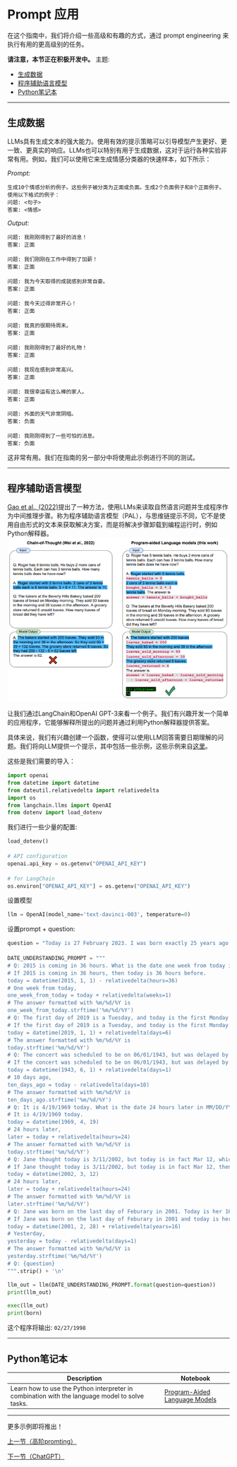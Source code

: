 # Prompt 应用
在这个指南中，我们将介绍一些高级和有趣的方式，通过 prompt engineering 来执行有用的更高级别的任务。


**请注意，本节正在积极开发中。**
主题:
- [生成数据](#生成数据)
- [程序辅助语言模型](#程序辅助语言模型)
- [Python笔记本](#Python笔记本)


---
## 生成数据
LLMs具有生成文本的强大能力。使用有效的提示策略可以引导模型产生更好、更一致、更真实的响应。LLMs也可以特别有用于生成数据，这对于运行各种实验非常有用。例如，我们可以使用它来生成情感分类器的快速样本，如下所示：

*Prompt:*
```
生成10个情感分析的例子。这些例子被分类为正面或负面。生成2个负面例子和8个正面例子。使用以下格式的例子：
问题: <句子>
答案: <情感>
```

*Output:*
```
问题: 我刚刚得到了最好的消息！
答案: 正面

问题: 我们刚刚在工作中得到了加薪！
答案: 正面

问题: 我为今天取得的成就感到非常自豪。
答案: 正面

问题: 我今天过得非常开心！
答案: 正面

问题: 我真的很期待周末。
答案: 正面

问题: 我刚刚得到了最好的礼物！
答案: 正面

问题: 我现在感到非常高兴。
答案: 正面

问题: 我很幸运有这么棒的家人。
答案: 正面

问题: 外面的天气非常阴暗。
答案: 负面

问题: 我刚刚得到了一些可怕的消息。
答案: 负面
```

这非常有用。我们在指南的另一部分中将使用此示例进行不同的测试。

---

## 程序辅助语言模型
 
[Gao et al., (2022)](https://arxiv.org/abs/2211.10435)提出了一种方法，使用LLMs来读取自然语言问题并生成程序作为中间推理步骤。称为程序辅助语言模型（PAL），与思维链提示不同，它不是使用自由形式的文本来获取解决方案，而是将解决步骤卸载到编程运行时，例如Python解释器。
![](../img/pal.png)

让我们通过LangChain和OpenAI GPT-3来看一个例子。我们有兴趣开发一个简单的应用程序，它能够解释所提出的问题并通过利用Python解释器提供答案。

具体来说，我们有兴趣创建一个函数，使得可以使用LLM回答需要日期理解的问题。我们将向LLM提供一个提示，其中包括一些示例，这些示例来自[这里](https://github.com/reasoning-machines/pal/blob/main/pal/prompt/date_understanding_prompt.py)。

这些是我们需要的导入：

```python
import openai
from datetime import datetime
from dateutil.relativedelta import relativedelta
import os
from langchain.llms import OpenAI
from dotenv import load_dotenv
```

我们进行一些少量的配置:

```python
load_dotenv()

# API configuration
openai.api_key = os.getenv("OPENAI_API_KEY")

# for LangChain
os.environ["OPENAI_API_KEY"] = os.getenv("OPENAI_API_KEY")
```

设置模型

```python
llm = OpenAI(model_name='text-davinci-003', temperature=0)
```

设置prompt + question:

```python
question = "Today is 27 February 2023. I was born exactly 25 years ago. What is the date I was born in MM/DD/YYYY?"

DATE_UNDERSTANDING_PROMPT = """
# Q: 2015 is coming in 36 hours. What is the date one week from today in MM/DD/YYYY?
# If 2015 is coming in 36 hours, then today is 36 hours before.
today = datetime(2015, 1, 1) - relativedelta(hours=36)
# One week from today,
one_week_from_today = today + relativedelta(weeks=1)
# The answer formatted with %m/%d/%Y is
one_week_from_today.strftime('%m/%d/%Y')
# Q: The first day of 2019 is a Tuesday, and today is the first Monday of 2019. What is the date today in MM/DD/YYYY?
# If the first day of 2019 is a Tuesday, and today is the first Monday of 2019, then today is 6 days later.
today = datetime(2019, 1, 1) + relativedelta(days=6)
# The answer formatted with %m/%d/%Y is
today.strftime('%m/%d/%Y')
# Q: The concert was scheduled to be on 06/01/1943, but was delayed by one day to today. What is the date 10 days ago in MM/DD/YYYY?
# If the concert was scheduled to be on 06/01/1943, but was delayed by one day to today, then today is one day later.
today = datetime(1943, 6, 1) + relativedelta(days=1)
# 10 days ago,
ten_days_ago = today - relativedelta(days=10)
# The answer formatted with %m/%d/%Y is
ten_days_ago.strftime('%m/%d/%Y')
# Q: It is 4/19/1969 today. What is the date 24 hours later in MM/DD/YYYY?
# It is 4/19/1969 today.
today = datetime(1969, 4, 19)
# 24 hours later,
later = today + relativedelta(hours=24)
# The answer formatted with %m/%d/%Y is
today.strftime('%m/%d/%Y')
# Q: Jane thought today is 3/11/2002, but today is in fact Mar 12, which is 1 day later. What is the date 24 hours later in MM/DD/YYYY?
# If Jane thought today is 3/11/2002, but today is in fact Mar 12, then today is 3/1/2002.
today = datetime(2002, 3, 12)
# 24 hours later,
later = today + relativedelta(hours=24)
# The answer formatted with %m/%d/%Y is
later.strftime('%m/%d/%Y')
# Q: Jane was born on the last day of Feburary in 2001. Today is her 16-year-old birthday. What is the date yesterday in MM/DD/YYYY?
# If Jane was born on the last day of Feburary in 2001 and today is her 16-year-old birthday, then today is 16 years later.
today = datetime(2001, 2, 28) + relativedelta(years=16)
# Yesterday,
yesterday = today - relativedelta(days=1)
# The answer formatted with %m/%d/%Y is
yesterday.strftime('%m/%d/%Y')
# Q: {question}
""".strip() + '\n'
```

```python
llm_out = llm(DATE_UNDERSTANDING_PROMPT.format(question=question))
print(llm_out)
```

```python
exec(llm_out)
print(born)
```

这个程序将输出: `02/27/1998`

---
## Python笔记本

|Description|Notebook|
|--|--|
|Learn how to use the Python interpreter in combination with the language model to solve tasks.|[Program-Aided Language Models](../notebooks/pe-pal.ipynb)|

---

更多示例即将推出！

[上一节（高阶promting）](./prompts-advanced-usage.md)

[下一节（ChatGPT）](./prompts-chatgpt.md)